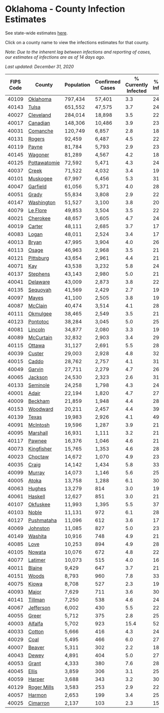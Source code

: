 # Oklahoma - County Infection Estimates

See state-wide estimates [here](/infections/us-ok).

Click on a county name to view the infections estimates for that county.

*Note: Due to the inherent lag between infections and reporting of cases, our estimates of infections are as of 14 days ago.*

*Last updated: December 31, 2020*

|   FIPS Code |                       County |   Population |   Confirmed Cases |   % Currently Infected |   % Total Infected |
|-------------|------------------------------|--------------|-------------------|------------------------|--------------------|
|       40109 |         [Oklahoma](oklahoma) |      797,434 |            57,401 |                    3.3 |               24.0 |
|       40143 |               [Tulsa](tulsa) |      651,552 |            47,575 |                    3.7 |               24.4 |
|       40027 |       [Cleveland](cleveland) |      284,014 |            18,898 |                    3.5 |               22.3 |
|       40017 |         [Canadian](canadian) |      148,306 |            10,486 |                    3.9 |               23.2 |
|       40031 |         [Comanche](comanche) |      120,749 |             6,857 |                    2.8 |               18.8 |
|       40131 |             [Rogers](rogers) |       92,459 |             6,487 |                    4.5 |               22.8 |
|       40119 |               [Payne](payne) |       81,784 |             5,793 |                    2.9 |               23.3 |
|       40145 |           [Wagoner](wagoner) |       81,289 |             4,567 |                    4.2 |               18.6 |
|       40125 | [Pottawatomie](pottawatomie) |       72,592 |             5,471 |                    4.3 |               24.3 |
|       40037 |               [Creek](creek) |       71,522 |             4,032 |                    3.4 |               19.0 |
|       40101 |         [Muskogee](muskogee) |       67,997 |             6,456 |                    5.3 |               31.1 |
|       40047 |         [Garfield](garfield) |       61,056 |             5,371 |                    4.0 |               28.8 |
|       40051 |               [Grady](grady) |       55,834 |             3,808 |                    2.9 |               22.2 |
|       40147 |     [Washington](washington) |       51,527 |             3,100 |                    3.8 |               20.9 |
|       40079 |         [Le Flore](le-flore) |       49,853 |             3,504 |                    3.5 |               22.6 |
|       40021 |         [Cherokee](cherokee) |       48,657 |             3,605 |                    4.7 |               24.3 |
|       40019 |             [Carter](carter) |       48,111 |             2,685 |                    3.7 |               17.9 |
|       40083 |               [Logan](logan) |       48,011 |             2,524 |                    3.4 |               17.0 |
|       40013 |               [Bryan](bryan) |       47,995 |             3,904 |                    4.0 |               26.2 |
|       40113 |               [Osage](osage) |       46,963 |             2,968 |                    3.5 |               21.0 |
|       40121 |       [Pittsburg](pittsburg) |       43,654 |             2,961 |                    4.4 |               21.7 |
|       40071 |                   [Kay](kay) |       43,538 |             3,232 |                    5.8 |               24.4 |
|       40137 |         [Stephens](stephens) |       43,143 |             2,980 |                    5.0 |               21.8 |
|       40041 |         [Delaware](delaware) |       43,009 |             2,873 |                    3.8 |               22.1 |
|       40135 |         [Sequoyah](sequoyah) |       41,569 |             2,429 |                    2.7 |               19.1 |
|       40097 |               [Mayes](mayes) |       41,100 |             2,505 |                    3.8 |               19.7 |
|       40087 |           [McClain](mcclain) |       40,474 |             3,514 |                    4.1 |               28.1 |
|       40111 |         [Okmulgee](okmulgee) |       38,465 |             2,549 |                    3.5 |               21.8 |
|       40123 |         [Pontotoc](pontotoc) |       38,284 |             3,045 |                    5.0 |               25.7 |
|       40081 |           [Lincoln](lincoln) |       34,877 |             2,080 |                    3.3 |               19.4 |
|       40089 |       [McCurtain](mccurtain) |       32,832 |             2,903 |                    3.4 |               29.1 |
|       40115 |             [Ottawa](ottawa) |       31,127 |             2,691 |                    5.5 |               28.3 |
|       40039 |             [Custer](custer) |       29,003 |             2,928 |                    4.8 |               32.7 |
|       40015 |               [Caddo](caddo) |       28,762 |             2,757 |                    4.1 |               31.5 |
|       40049 |             [Garvin](garvin) |       27,711 |             2,279 |                    4.7 |               26.8 |
|       40065 |           [Jackson](jackson) |       24,530 |             2,323 |                    2.6 |               31.7 |
|       40133 |         [Seminole](seminole) |       24,258 |             1,798 |                    4.3 |               24.0 |
|       40001 |               [Adair](adair) |       22,194 |             1,820 |                    4.7 |               27.7 |
|       40009 |           [Beckham](beckham) |       21,859 |             1,948 |                    4.4 |               28.2 |
|       40153 |         [Woodward](woodward) |       20,211 |             2,457 |                    4.4 |               39.2 |
|       40139 |               [Texas](texas) |       19,983 |             2,926 |                    4.1 |               49.8 |
|       40091 |         [McIntosh](mcintosh) |       19,596 |             1,287 |                    3.9 |               21.1 |
|       40095 |         [Marshall](marshall) |       16,931 |             1,111 |                    3.2 |               21.3 |
|       40117 |             [Pawnee](pawnee) |       16,376 |             1,046 |                    4.6 |               21.2 |
|       40073 |     [Kingfisher](kingfisher) |       15,765 |             1,353 |                    4.6 |               28.0 |
|       40023 |           [Choctaw](choctaw) |       14,672 |             1,070 |                    4.9 |               23.4 |
|       40035 |               [Craig](craig) |       14,142 |             1,434 |                    5.8 |               33.2 |
|       40099 |             [Murray](murray) |       14,073 |             1,146 |                    5.6 |               25.3 |
|       40005 |               [Atoka](atoka) |       13,758 |             1,288 |                    6.1 |               30.2 |
|       40063 |             [Hughes](hughes) |       13,279 |               814 |                    3.0 |               19.8 |
|       40061 |           [Haskell](haskell) |       12,627 |               851 |                    3.0 |               21.6 |
|       40107 |         [Okfuskee](okfuskee) |       11,993 |             1,395 |                    5.5 |               37.1 |
|       40103 |               [Noble](noble) |       11,131 |               972 |                    6.1 |               28.6 |
|       40127 |     [Pushmataha](pushmataha) |       11,096 |               612 |                    3.6 |               17.6 |
|       40069 |         [Johnston](johnston) |       11,085 |               827 |                    5.0 |               23.9 |
|       40149 |           [Washita](washita) |       10,916 |               748 |                    4.9 |               21.8 |
|       40085 |                 [Love](love) |       10,253 |               894 |                    4.9 |               28.1 |
|       40105 |             [Nowata](nowata) |       10,076 |               672 |                    4.8 |               22.4 |
|       40077 |           [Latimer](latimer) |       10,073 |               515 |                    4.0 |               16.7 |
|       40011 |             [Blaine](blaine) |        9,429 |               647 |                    3.7 |               21.9 |
|       40151 |               [Woods](woods) |        8,793 |               960 |                    7.8 |               33.9 |
|       40075 |               [Kiowa](kiowa) |        8,708 |               527 |                    2.3 |               19.9 |
|       40093 |               [Major](major) |        7,629 |               711 |                    3.6 |               30.4 |
|       40141 |           [Tillman](tillman) |        7,250 |               538 |                    4.6 |               24.5 |
|       40067 |       [Jefferson](jefferson) |        6,002 |               430 |                    5.5 |               22.5 |
|       40055 |               [Greer](greer) |        5,712 |               375 |                    2.8 |               25.3 |
|       40003 |           [Alfalfa](alfalfa) |        5,702 |               923 |                   15.4 |               52.0 |
|       40033 |             [Cotton](cotton) |        5,666 |               416 |                    4.3 |               24.6 |
|       40029 |                 [Coal](coal) |        5,495 |               466 |                    6.0 |               27.6 |
|       40007 |             [Beaver](beaver) |        5,311 |               302 |                    2.2 |               18.8 |
|       40043 |               [Dewey](dewey) |        4,891 |               404 |                    5.0 |               27.4 |
|       40053 |               [Grant](grant) |        4,333 |               380 |                    7.6 |               28.3 |
|       40045 |               [Ellis](ellis) |        3,859 |               306 |                    3.1 |               25.9 |
|       40059 |             [Harper](harper) |        3,688 |               343 |                    3.2 |               30.4 |
|       40129 |   [Roger Mills](roger-mills) |        3,583 |               253 |                    2.9 |               22.8 |
|       40057 |             [Harmon](harmon) |        2,653 |               199 |                    3.4 |               25.0 |
|       40025 |         [Cimarron](cimarron) |        2,137 |               103 |                    2.3 |               15.8 |